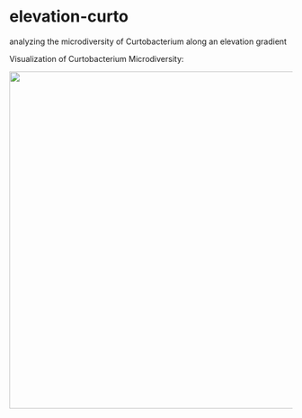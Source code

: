 # elevation-curto
analyzing the microdiversity of Curtobacterium along an elevation gradient


Visualization of Curtobacterium Microdiversity:

<img src="clade_tree.jpg" width="600" align="middle"/>
